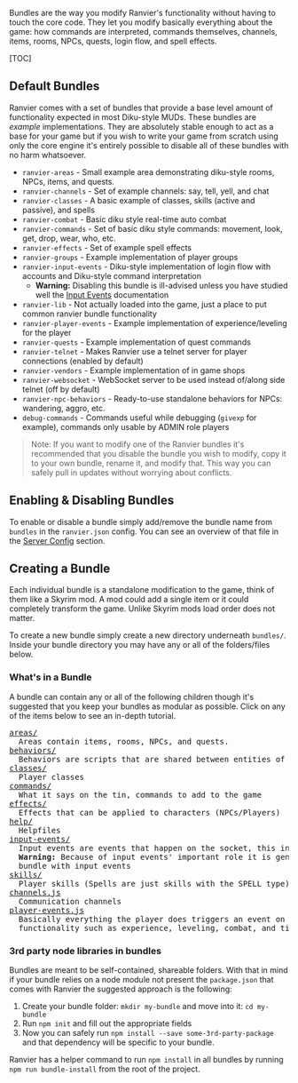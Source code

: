 Bundles are the way you modify Ranvier's functionality without having to touch the core code. They let you modify
basically everything about the game: how commands are interpreted, commands themselves, channels, items, rooms, NPCs,
quests, login flow, and spell effects.

[TOC]

## Default Bundles

Ranvier comes with a set of bundles that provide a base level amount of functionality expected in most Diku-style MUDs.
These bundles are _example_ implementations. They are absolutely stable enough to act as a base for your game but if you
wish to write your game from scratch using only the core engine it's entirely possible to disable all of these bundles
with no harm whatsoever.

* `ranvier-areas` - Small example area demonstrating diku-style rooms, NPCs,
  items, and quests.
* `ranvier-channels` - Set of example channels: say, tell, yell, and chat
* `ranvier-classes` - A basic example of classes, skills (active and passive), and spells
* `ranvier-combat` - Basic diku style real-time auto combat
* `ranvier-commands` - Set of basic diku style commands: movement, look, get, drop, wear, who, etc.
* `ranvier-effects` - Set of example spell effects
* `ranvier-groups` - Example implementation of player groups
* `ranvier-input-events` - Diku-style implementation of login flow with accounts
  and Diku-style command interpretation
    * **Warning:** Disabling this bundle is ill-advised unless you have studied
      well the [Input Events](input_events.md) documentation
* `ranvier-lib` - Not actually loaded into the game, just a place to put common ranvier bundle functionality
* `ranvier-player-events` - Example implementation of experience/leveling for the player
* `ranvier-quests` - Example implementation of quest commands
* `ranvier-telnet` - Makes Ranvier use a telnet server for player connections (enabled by default)
* `ranvier-vendors` - Example implementation of in game shops
* `ranvier-websocket` - WebSocket server to be used instead of/along side telnet (off by default)
* `ranvier-npc-behaviors` - Ready-to-use standalone behaviors for NPCs: wandering, aggro, etc.
* `debug-commands` - Commands useful while debugging (`givexp` for example), commands only usable by ADMIN role players

> Note: If you want to modify one of the Ranvier bundles it's recommended that you disable the bundle you wish to
> modify, copy it to your own bundle, rename it, and modify that. This way you can safely pull in updates without
> worrying about conflicts.

## Enabling &amp; Disabling Bundles

To enable or disable a bundle simply add/remove the bundle name from `bundles` in the `ranvier.json` config. You can see
an overview of that file in the [Server Config](../server_config.md) section.

## Creating a Bundle

Each individual bundle is a standalone modification to the game, think of them like a Skyrim mod. A mod could add a
single item or it could completely transform the game. Unlike Skyrim mods load order does not matter.

To create a new bundle simply create a new directory underneath `bundles/`. Inside your bundle directory you may have
any or all of the folders/files below.

### What's in a Bundle

A bundle can contain any or all of the following children though it's suggested that you keep your bundles as modular as
possible. Click on any of the items below to see an in-depth tutorial.

<pre>
<a href="../areas/">areas/</a>
  Areas contain items, rooms, NPCs, and quests.
<a href="../areas/scripting#behaviors">behaviors/</a>
  Behaviors are scripts that are shared between entities of the same type (rooms, items, NPCs)
<a href="../classes/">classes/</a>
  Player classes
<a href="../commands/">commands/</a>
  What it says on the tin, commands to add to the game
<a href="../effects/">effects/</a>
  Effects that can be applied to characters (NPCs/Players)
<a href="../help/">help/</a>
  Helpfiles
<a href="../events/">input-events/</a>
  Input events are events that happen on the socket, this involves login and command interpreting.
  <strong>Warning:</strong> Because of input events' important role it is generally not advised to load more than one
  bundle with input events
<a href="../classes#skillsspells">skills/</a>
  Player skills (Spells are just skills with the SPELL type)
<a href="../channels/">channels.js</a>
  Communication channels
<a href="../events/">player-events.js</a>
  Basically everything the player does triggers an event on them that can be attached to and perform
  functionality such as experience, leveling, combat, and time based calculations
</pre>

### 3rd party node libraries in bundles

Bundles are meant to be self-contained, shareable folders. With that in mind if your bundle relies on a node module
not present the `package.json` that comes with Ranvier the suggested approach is the following:

1. Create your bundle folder: `mkdir my-bundle` and move into it: `cd my-bundle`
2. Run `npm init` and fill out the appropriate fields
3. Now you can safely run `npm install --save some-3rd-party-package` and that dependency will be specific to your
   bundle.

Ranvier has a helper command to run `npm install` in all bundles by running `npm run bundle-install` from the root of
the project.
